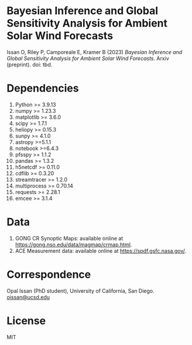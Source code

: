 # Bayesian Inference and Global Sensitivity Analysis for Ambient Solar Wind Forecasts

Issan O, Riley P, Camporeale E, Kramer B (2023) *Bayesian Inference and Global Sensitivity Analysis for Ambient Solar Wind Forecasts*. Arxiv (preprint). doi: tbd.

# Dependencies
1. Python >= 3.9.13
2. numpy >= 1.23.3
3. matplotlib >= 3.6.0
4. scipy >= 1.7.1
5. heliopy >= 0.15.3
6. sunpy >= 4.1.0
7. astropy >=5.1.1 
8. notebook >=6.4.3
9. pfsspy >= 1.1.2
10. pandas >= 1.3.2
11. h5netcdf >= 0.11.0
12. cdflib >= 0.3.20
13. streamtracer >= 1.2.0
14. multiprocess >= 0.70.14
15. requests >= 2.28.1
16. emcee >= 3.1.4

# Data
1. GONG CR Synoptic Maps: available online at https://gong.nso.edu/data/magmap/crmap.html.
2. ACE Measurement data: available online at https://spdf.gsfc.nasa.gov/.

# Correspondence
Opal Issan (PhD student), University of California, San Diego. oissan@ucsd.edu

# License
MIT

